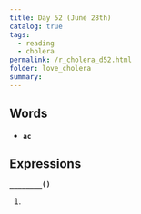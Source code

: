 ```yaml
---
title: Day 52 (June 28th)
catalog: true
tags: 
  - reading
  - cholera
permalink: /r_cholera_d52.html
folder: love_cholera
summary: 
---
```


## Words

-   <b data-toggle="tooltip" data-original-title="{{site.data.glossary.ac}}">`ac`</b>



## Expressions

<b data-toggle="tooltip" data-original-title="{{site.data.answers.52_a}}">`________()`</b>

1.  